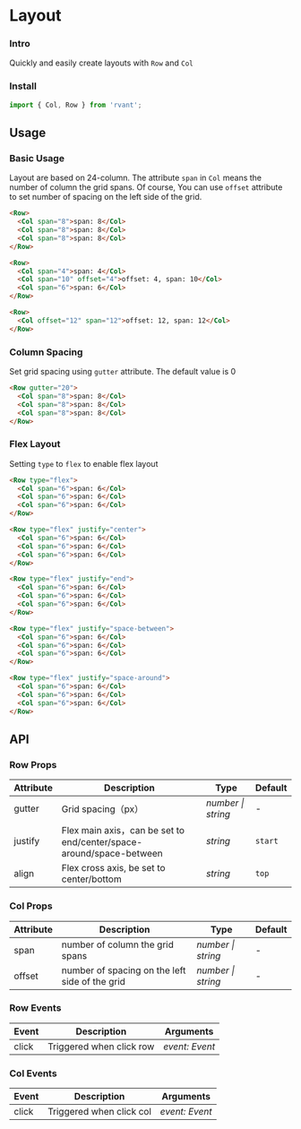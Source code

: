 # Layout

### Intro

Quickly and easily create layouts with `Row` and `Col`

### Install

```js
import { Col, Row } from 'rvant';
```

## Usage

### Basic Usage

Layout are based on 24-column. The attribute `span` in `Col` means the number of column the grid spans. Of course, You can use `offset` attribute to set number of spacing on the left side of the grid.

```html
<Row>
  <Col span="8">span: 8</Col>
  <Col span="8">span: 8</Col>
  <Col span="8">span: 8</Col>
</Row>

<Row>
  <Col span="4">span: 4</Col>
  <Col span="10" offset="4">offset: 4, span: 10</Col>
  <Col span="6">span: 6</Col>
</Row>

<Row>
  <Col offset="12" span="12">offset: 12, span: 12</Col>
</Row>
```

### Column Spacing

Set grid spacing using `gutter` attribute. The default value is 0

```html
<Row gutter="20">
  <Col span="8">span: 8</Col>
  <Col span="8">span: 8</Col>
  <Col span="8">span: 8</Col>
</Row>
```

### Flex Layout

Setting `type` to `flex` to enable flex layout

```html
<Row type="flex">
  <Col span="6">span: 6</Col>
  <Col span="6">span: 6</Col>
  <Col span="6">span: 6</Col>
</Row>

<Row type="flex" justify="center">
  <Col span="6">span: 6</Col>
  <Col span="6">span: 6</Col>
  <Col span="6">span: 6</Col>
</Row>

<Row type="flex" justify="end">
  <Col span="6">span: 6</Col>
  <Col span="6">span: 6</Col>
  <Col span="6">span: 6</Col>
</Row>

<Row type="flex" justify="space-between">
  <Col span="6">span: 6</Col>
  <Col span="6">span: 6</Col>
  <Col span="6">span: 6</Col>
</Row>

<Row type="flex" justify="space-around">
  <Col span="6">span: 6</Col>
  <Col span="6">span: 6</Col>
  <Col span="6">span: 6</Col>
</Row>
```

## API

### Row Props

| Attribute | Description | Type | Default |
| --- | --- | --- | --- |
| gutter | Grid spacing（px） | _number \| string_ | - |
| justify | Flex main axis，can be set to end/center/space-around/space-between | _string_ | `start` |
| align | Flex cross axis, be set to center/bottom | _string_ | `top` |

### Col Props

| Attribute | Description | Type | Default |
| --- | --- | --- | --- |
| span | number of column the grid spans | _number \| string_ | - |
| offset | number of spacing on the left side of the grid | _number \| string_ | - |

### Row Events

| Event | Description              | Arguments      |
| ----- | ------------------------ | -------------- |
| click | Triggered when click row | _event: Event_ |

### Col Events

| Event | Description              | Arguments      |
| ----- | ------------------------ | -------------- |
| click | Triggered when click col | _event: Event_ |
